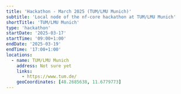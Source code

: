 ```yaml
---
title: 'Hackathon - March 2025 (TUM/LMU Munich)'
subtitle: 'Local node of the nf-core hackathon at TUM/LMU Munich'
shortTitle: 'TUM/LMU Munich'
type: 'hackathon'
startDate: '2025-03-17'
startTime: '09:00+1:00'
endDate: '2025-03-19'
endTime: '17:00+1:00'
locations:
  - name: TUM/LMU Munich
    address: Not sure yet
    links:
      - https://www.tum.de/
    geoCoordinates: [48.2685638, 11.6779773]
---
```

